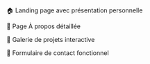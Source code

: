 🏠 Landing page avec présentation personnelle

👤 Page À propos détaillée

🎨 Galerie de projets interactive

📧 Formulaire de contact fonctionnel
